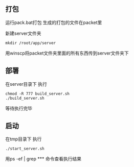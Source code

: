 ## 打包 ##

运行pack.bat打包 生成的打包的文件在packet里

新建server文件夹

```
mkdir /root/app/server
```

用winscp将packet文件夹里面的所有东西传到server文件夹下

## 部署 ##

在server目录下 执行

```
chmod -R 777 build_server.sh
./build_server.sh
```

等待执行完毕

## 启动 ##

在tmp目录下 执行

```
./start_server.sh
```

用ps -ef | grep *** 命令查看执行结果
